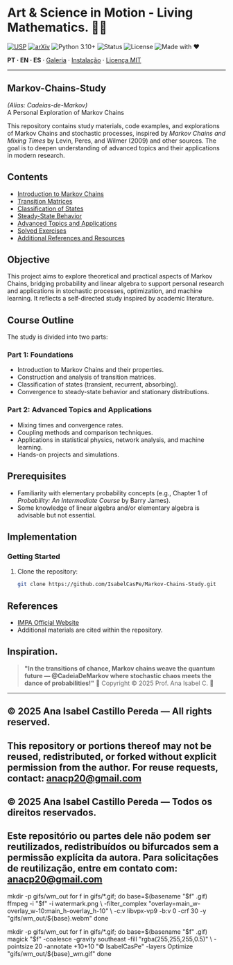 <!-- HERO -->
# Art & Science in Motion - Living Mathematics. 💎✨
[![USP](https://img.shields.io/badge/USP-Dissertação-0A3D91?logo=academia&logoColor=white)](https://teses.usp.br/teses/disponiveis/3/3151/tde-20102010-122044/en.php)
[![arXiv](https://img.shields.io/badge/arXiv-2504.01969-B31B1B?logo=arxiv&logoColor=white)](https://arxiv.org/abs/2504.01969)
![Python 3.10+](https://img.shields.io/badge/Python-3.10%2B-blue)
![Status](https://img.shields.io/badge/Status-Active-brightgreen)
![License](https://img.shields.io/badge/License-MIT-gold)
![Made with ❤](https://img.shields.io/badge/Made%20with-❤-ff69b4)

**PT · EN · ES** · [Galeria](#galeria--gifs) · [Instalação](#instalação--installation--instalación) · [Licença MIT](#licença--license--licencia)

---
## Markov-Chains-Study
*(Alias: Cadeias-de-Markov)*    
A Personal Exploration of Markov Chains        

This repository contains study materials, code examples, and explorations of Markov Chains and stochastic processes, inspired by *Markov Chains and Mixing Times* by Levin, Peres, and Wilmer (2009) and other sources. The goal is to deepen understanding of advanced topics and their applications in modern research.

## Contents 

- [Introduction to Markov Chains](#introduction-to-Markov-Chains-and-their-properties) 
- [Transition Matrices](#transition-matrices)
- [Classification of States](#classification-of-states)
- [Steady-State Behavior](#steady-state-behavior)
- [Advanced Topics and Applications](#advanced-topics-and-applications)
- [Solved Exercises](#solved-exercises)
- [Additional References and Resources](#additional-references-and-resources)

## Objective

This project aims to explore theoretical and practical aspects of Markov Chains, bridging probability and linear algebra to support personal research and applications in stochastic processes, optimization, and machine learning. It reflects a self-directed study inspired by academic literature.

## Course Outline

The study is divided into two parts:

### Part 1: Foundations
- Introduction to Markov Chains and their properties.
- Construction and analysis of transition matrices.
- Classification of states (transient, recurrent, absorbing).
- Convergence to steady-state behavior and stationary distributions.

### Part 2: Advanced Topics and Applications
- Mixing times and convergence rates.
- Coupling methods and comparison techniques.
- Applications in statistical physics, network analysis, and machine learning.
- Hands-on projects and simulations.

## Prerequisites

- Familiarity with elementary probability concepts (e.g., Chapter 1 of *Probability: An Intermediate Course* by Barry James).
- Some knowledge of linear algebra and/or elementary algebra is advisable but not essential.

## Implementation

### Getting Started
1. Clone the repository:
   ```bash
   git clone https://github.com/IsabelCasPe/Markov-Chains-Study.git
## References

- [IMPA Official Website](https://impa.br/)
- Additional materials are cited within the repository.

## Inspiration.
> **"In the transitions of chance, Markov chains weave the quantum future — @CadeiaDeMarkov where stochastic chaos meets the dance of probabilities!"** 🎲
>  Copyright © 2025 Prof. Ana Isabel C. 💙

---
## © 2025 Ana Isabel Castillo Pereda — All rights reserved.
This repository or portions thereof may not be reused, redistributed, or forked without explicit permission from the author. For reuse requests, contact: anacp20@gmail.com
---
## © 2025 Ana Isabel Castillo Pereda — Todos os direitos reservados.
Este repositório ou partes dele não podem ser reutilizados, redistribuídos ou bifurcados sem a permissão explícita da autora. Para solicitações de reutilização, entre em contato com: anacp20@gmail.com
---


mkdir -p gifs/wm_out
for f in gifs/*.gif; do
  base=$(basename "$f" .gif)
  ffmpeg -i "$f" -i watermark.png \
    -filter_complex "overlay=main_w-overlay_w-10:main_h-overlay_h-10" \
    -c:v libvpx-vp9 -b:v 0 -crf 30 -y "gifs/wm_out/${base}.webm"
done


mkdir -p gifs/wm_out
for f in gifs/*.gif; do
  base=$(basename "$f" .gif)
  magick "$f" -coalesce -gravity southeast -fill "rgba(255,255,255,0.5)" \
    -pointsize 20 -annotate +10+10 "© IsabelCasPe" -layers Optimize "gifs/wm_out/${base}_wm.gif"
done
